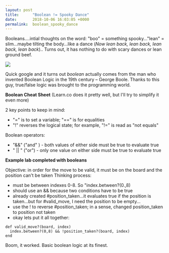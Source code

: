 ```yaml
---
layout: post
title:      "Boolean != Spooky Dance"
date:       2018-10-06 16:03:05 +0000
permalink:  boolean_spooky_dance
---
```



Booleans....intial thoughts on the word: "boo" = something spooky..."lean" = slim...maybe tilting the body...like a dance (*Now lean back, lean back, lean back, lean back*).. Turns out, it has nothing to do with scary dances or lean ground beef.

![](https://images.rapgenius.com/66ee01fbc08867775b7b199f78963e49.472x316x10.gif)

Quick google and it turns out *boolean* actually comes from the man who invented Boolean Logic in the 19th century – George Boole. Thanks to this guy, true/false logic was brought to the programming world. 

**Boolean Cheat Sheet** (Learn.co does it pretty well, but I'll try to simplify it even more)

2 key points to keep in mind:
* "=" is to set a variable;  "==" is for equalities
* "!" reverses the logical state; for example, "!=" is read as "not equals"

Boolean operators:
* "&&"  ("and" ) -  both values of either side must be true to evaluate true
* " || " ("or") - only one value on either side must be true to  evaluate  true


**Example lab completed with booleans**

Objective: in order for the move to be valid, it must be on the board and the position can't be taken
Thinking process:
* must be between indexes 0-8. So "index.between?(0.,8)
* should use an && because two conditions have to be true 
* already created #position_taken...it evaluates true if the position is taken...but for #valid_move, I need the position to be empty...
* use the ! to reverse #position_taken; in a sense, changed position_taken to position not taken
* okay lets put it all together:

```
def valid_move?(board, index)
  index.between?(0,8) && !position_taken?(board, index) 
end
```

Boom, it worked. Basic boolean logic at its finest. 
